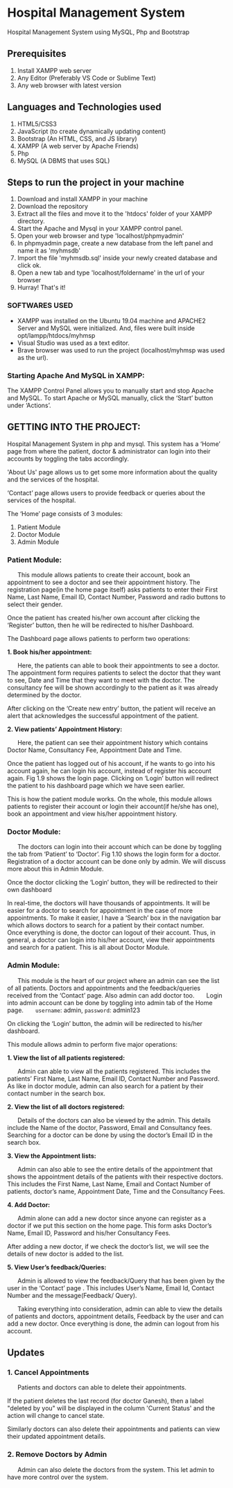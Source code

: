 # Hospital Management System
Hospital Management System using MySQL, Php and Bootstrap

## Prerequisites
1. Install XAMPP web server
2. Any Editor (Preferably VS Code or Sublime Text)
3. Any web browser with latest version

## Languages and Technologies used
1. HTML5/CSS3
2. JavaScript (to create dynamically updating content)
3. Bootstrap (An HTML, CSS, and JS library)
4. XAMPP (A web server by Apache Friends)
5. Php
6. MySQL (A DBMS that uses SQL)


## Steps to run the project in your machine
1. Download and install XAMPP in your machine
2. Download the repository
3. Extract all the files and move it to the 'htdocs' folder of your XAMPP directory.
4. Start the Apache and Mysql in your XAMPP control panel.
5. Open your web browser and type 'localhost/phpmyadmin'
6. In phpmyadmin page, create a new database from the left panel and name it as 'myhmsdb'
7. Import the file 'myhmsdb.sql' inside your newly created database and click ok.
8. Open a new tab and type 'localhost/foldername' in the url of your browser
9. Hurray! That's it!
    
### SOFTWARES USED
  - XAMPP was installed on the Ubuntu 19.04 machine and APACHE2 Server and MySQL were initialized. And, files were built inside opt/lampp/htdocs/myhmsp
  - Visual Studio was used as a text editor.
  - Brave browser was used to run the project (localhost/myhmsp was used as the url).
  

### Starting Apache And MySQL in XAMPP:
  The XAMPP Control Panel allows you to manually start and stop Apache and MySQL. To start Apache or MySQL manually, click the ‘Start’ button under ‘Actions’.
  

## GETTING INTO THE PROJECT:
Hospital Management System in php and mysql. This system has a ‘Home’ page from where the patient, doctor & administrator can login into their accounts by toggling the tabs accordingly. 


'About Us' page  allows us to get some more information about the quality and the services of the hospital.


‘Contact’ page allows users to provide feedback or queries about the services of the hospital. 


The ‘Home’ page consists of 3 modules:
1. Patient Module
2. Doctor Module
3. Admin Module

### Patient Module:

  &nbsp; &nbsp; &nbsp; This module allows patients to create their account, book an appointment to see a doctor and see their appointment history.
  The registration page(in the home page itself) asks patients to enter their First Name, Last Name, Email ID, Contact Number, Password and radio buttons to select their gender.
  
Once the patient has created his/her own account after clicking the ‘Register’ button, then he will be redirected to his/her Dashboard.


The Dashboard page allows patients to perform two operations:

**1. Book his/her appointment:**

  &nbsp; &nbsp; &nbsp; Here, the patients can able to book their appointments to see a doctor. The appointment form requires patients to select the doctor that they want to see, Date and Time that they want to meet with the doctor. The consultancy fee will be shown accordingly to the patient as it was already determined by the doctor.


After clicking on the ‘Create new entry’ button, the patient will receive an alert that acknowledges the successful appointment of the patient.

**2. View patients’ Appointment History:**

  &nbsp; &nbsp; &nbsp; Here, the patient can see their appointment history which contains Doctor Name, Consultancy Fee, Appointment Date and Time.

Once the patient has logged out of his account, if he wants to go into his account again, he can login his account, instead of register his account again. Fig 1.9 shows the login page.
Clicking on ‘Login’ button will redirect the patient to his dashboard page which we have seen earlier.


This is how the patient module works. On the whole, this module allows patients to register their account or login their account(if he/she has one), book an appointment and view his/her appointment history.

### Doctor Module:

  &nbsp; &nbsp; &nbsp; The doctors can login into their account which can be done by toggling the tab from ‘Patient’ to ‘Doctor’. Fig 1.10 shows the login form for a doctor. Registration of a doctor account can be done only by admin. We will discuss more about this in Admin Module.


Once the doctor clicking the ‘Login’ button, they will be redirected to their own dashboard


In real-time, the doctors will have thousands of appointments. It will be easier for a doctor to search for appointment in the case of more appointments. To make it easier, I have a ‘Search’ box in the navigation bar which allows doctors to search for a patient by their contact number.
&nbsp; &nbsp; &nbsp; Once everything is done, the doctor can logout of their account. Thus, in general, a doctor can login into his/her account, view their appointments and search for a patient. This is all about Doctor Module.

### Admin Module:
   
   &nbsp; &nbsp; &nbsp; This module is the heart of our project where an admin can see the list of all patients. Doctors and appointments and the feedback/queries received from the ‘Contact’ page. Also admin can add doctor too. 
  &nbsp; &nbsp; &nbsp; Login into admin account can be done by toggling into admin tab of the Home page.
  &nbsp; &nbsp; &nbsp; `username`: admin, `password`: admin123


On clicking the ‘Login’ button, the admin will be redirected to his/her dashboard.

This module allows admin to perform five major operations:

**1. View the list of all patients registered:**

  &nbsp; &nbsp; &nbsp; Admin can able to view all the patients registered. This includes the patients’ First Name, Last Name, Email ID, Contact Number and Password. As like in doctor module, admin can also search for a patient by their contact number in the search box.
  
  
**2. View the list of all doctors registered:**

  &nbsp; &nbsp; &nbsp; Details of the doctors can also be viewed by the admin. This details include the Name of the doctor, Password, Email and Consultancy fees. Searching for a doctor can be done by using the doctor’s Email ID in the search box.


**3. View the Appointment lists:**

  &nbsp; &nbsp; &nbsp; Admin can also able to see the entire details of the appointment that shows the appointment details of the patients with their respective doctors. This includes the First Name, Last Name, Email and Contact Number of patients, doctor’s name, Appointment Date, Time and the Consultancy Fees.
  
**4. Add Doctor:**

  &nbsp; &nbsp; &nbsp; Admin alone can add a new doctor since anyone can register as a doctor if we put this section on the home page. This form asks Doctor’s Name, Email ID, Password and his/her Consultancy Fees.
  
  After adding a new doctor, if we check the doctor’s list, we will see the details of new doctor is added to the list.
  
**5. View User’s feedback/Queries:**

  &nbsp; &nbsp; &nbsp; Admin is allowed to view the feedback/Query that has been given by the user in the ‘Contact’ page . This includes User’s Name, Email Id, Contact Number and the message(Feedback/ Query).
  
  &nbsp; &nbsp; &nbsp; Taking everything into consideration, admin can able to view the details of patients and doctors, appointment details, Feedback by the user and can add a new doctor. Once everything is done, the admin can logout from his account.

## Updates

### 1. Cancel Appointments
	
   &nbsp; &nbsp; &nbsp; Patients and doctors can able to delete their appointments.
 
    
  If the patient deletes the last record (for doctor Ganesh), then a label "deleted by you" will be displayed in the column 'Current Status' and the action will change to cancel state.
   
  
  Similarly doctors can also delete their appointments and patients can view their updated appointment details.
  
### 2. Remove Doctors by Admin

&nbsp; &nbsp; &nbsp; Admin can also delete the doctors from the system. This let admin to have more control over the system.




